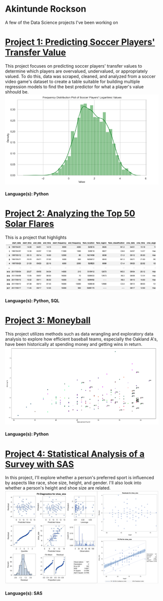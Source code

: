 
# Akintunde Rockson
A few of the Data Science projects I've been working on

# [Project 1: Predicting Soccer Players' Transfer Value](https://github.com/TundeRockson/My-Portfolio/blob/main/Soccer%20Proj/Soccer%20Project.ipynb)
This project focuses on predicting soccer players' transfer values to determine which players are overvalued, undervalued, or appropriately valued. To do this, data was scraped, cleaned, and analyzed from a soccer video game's dataset to create a table suitable for building multiple regression models to find the best predictor for what a player's value shhould be.
![](images/Screen%20Shot%202022-08-29%20at%204.18.30%20PM.png)
#### Language(s): Python

# [Project 2: Analyzing the Top 50 Solar Flares](https://github.com/TundeRockson/My-Portfolio/blob/main/Analyzing%20Top%2050%20Solar%20Flares/Top%2050%20Solar%20Flares.ipynb)
This is a project that highlights
![](images/Screen%20Shot%202022-08-29%20at%204.18.02%20PM.png)
#### Language(s): Python, SQL

# [Project 3: Moneyball](https://github.com/TundeRockson/My-Portfolio/blob/main/Moneyball/Moneyball%20Project.ipynb)
This project utilizes methods such as data wrangling and exploratory data analysis to explore how efficient baseball teams, especially the Oakland A's, have been historically at spending money and getting wins in return.
![](images/Screen%20Shot%202022-08-29%20at%204.17.23%20PM.png)
#### Language(s): Python

# [Project 4: Statistical Analysis of a Survey with SAS](https://github.com/TundeRockson/My-Portfolio/blob/main/SAS%20Survey%20Project.pdf)
In this project, I'll explore whether a person's preferred sport is influenced by aspects like race, shoe size, height, and gender. I'll also look into whether a person's height and shoe size are related.
![](images/Screen%20Shot%202022-08-29%20at%2011.46.18%20PM.png)
#### Language(s): SAS
